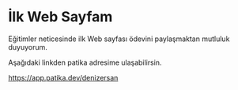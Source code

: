 # İlk Web Sayfam
Eğitimler neticesinde ilk Web sayfası ödevini paylaşmaktan mutluluk duyuyorum.

Aşağıdaki linkden patika adresime ulaşabilirsin.

https://app.patika.dev/denizersan
